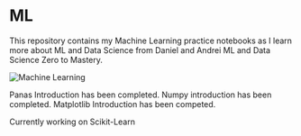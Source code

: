# ML
This repository contains my Machine Learning practice notebooks as I learn more about ML and Data Science from Daniel and Andrei ML and Data Science Zero to Mastery.

![Machine Learning](https://miro.medium.com/max/1024/1*k5LiTi5lt_ND02kaBT_SAA.jpeg)

Panas Introduction has been completed.
Numpy introduction has been completed.
Matplotlib Introduction has been competed.

Currently working on Scikit-Learn
